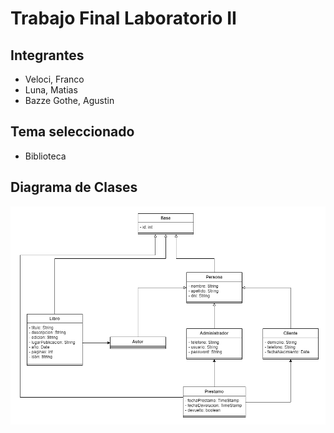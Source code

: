 # Trabajo Final Laboratorio II

## Integrantes
* Veloci, Franco
* Luna, Matias
* Bazze Gothe, Agustin

## Tema seleccionado
* Biblioteca

## Diagrama de Clases
![Diagrama de clases biblioteca](diagram.png)
